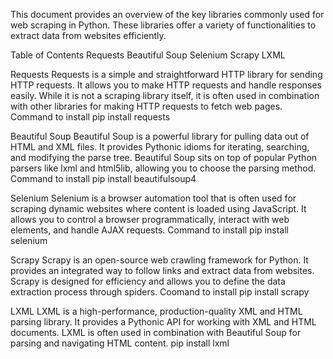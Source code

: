 This document provides an overview of the key libraries commonly used for web scraping in Python. These libraries offer a variety of functionalities to extract data from websites efficiently.

Table of Contents
Requests
Beautiful Soup
Selenium
Scrapy
LXML

Requests
Requests is a simple and straightforward HTTP library for sending HTTP requests. It allows you to make HTTP requests and handle responses easily. While it is not a scraping library itself, it is often used in combination with other libraries for making HTTP requests to fetch web pages.
Command to install
pip install requests


Beautiful Soup
Beautiful Soup is a powerful library for pulling data out of HTML and XML files. It provides Pythonic idioms for iterating, searching, and modifying the parse tree. Beautiful Soup sits on top of popular Python parsers like lxml and html5lib, allowing you to choose the parsing method.
Command to install 
pip install beautifulsoup4

Selenium
Selenium is a browser automation tool that is often used for scraping dynamic websites where content is loaded using JavaScript. It allows you to control a browser programmatically, interact with web elements, and handle AJAX requests.
Command to install
pip install selenium


Scrapy
Scrapy is an open-source web crawling framework for Python. It provides an integrated way to follow links and extract data from websites. Scrapy is designed for efficiency and allows you to define the data extraction process through spiders.
Coomand to install 
pip install scrapy


LXML
LXML is a high-performance, production-quality XML and HTML parsing library. It provides a Pythonic API for working with XML and HTML documents. LXML is often used in combination with Beautiful Soup for parsing and navigating HTML content.
pip install lxml




